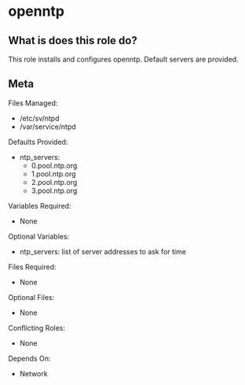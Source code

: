 openntp
=======


What is does this role do?
--------------------------

This role installs and configures openntp.  Default servers are provided.

Meta
----

Files Managed:
  * /etc/sv/ntpd
  * /var/service/ntpd

Defaults Provided:
  * ntp_servers:
    * 0.pool.ntp.org
    * 1.pool.ntp.org
    * 2.pool.ntp.org
    * 3.pool.ntp.org

Variables Required:
  * None

Optional Variables:
  * ntp_servers: list of server addresses to ask for time

Files Required:
  * None

Optional Files:
  * None

Conflicting Roles:
  * None

Depends On:
  * Network
